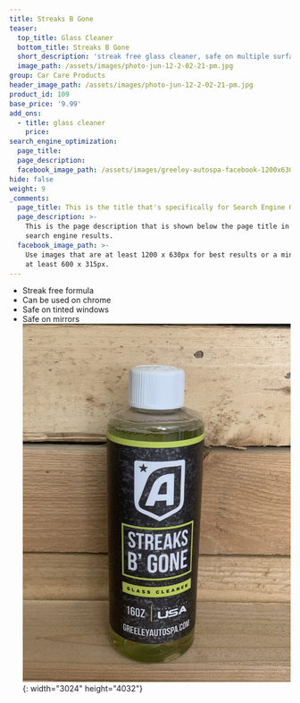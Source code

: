 ```yaml
---
title: Streaks B Gone
teaser:
  top_title: Glass Cleaner
  bottom_title: Streaks B Gone
  short_description: 'streak free glass cleaner, safe on multiple surfaces'
  image_path: /assets/images/photo-jun-12-2-02-21-pm.jpg
group: Car Care Products
header_image_path: /assets/images/photo-jun-12-2-02-21-pm.jpg
product_id: 109
base_price: '9.99'
add_ons:
  - title: glass cleaner
    price:
search_engine_optimization:
  page_title:
  page_description:
  facebook_image_path: /assets/images/greeley-autospa-facebook-1200x630.png
hide: false
weight: 9
_comments:
  page_title: This is the title that's specifically for Search Engine Optimization.
  page_description: >-
    This is the page description that is shown below the page title in the
    search engine results.
  facebook_image_path: >-
    Use images that are at least 1200 x 630px for best results or a minimum of
    at least 600 x 315px.
---
```


* Streak free formula
* Can be used on chrome
* Safe on tinted windows
* Safe on mirrors![](/assets/images/photo-jun-12-2-02-21-pm.jpg){: width="3024" height="4032"}